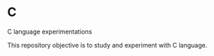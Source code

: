 # C
C language experimentations


This repository objective is to study and experiment with C language.

